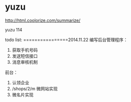 yuzu
====
http://html.coolorize.com/summarize/

yuzu 114

todo list:
================2014.11.22
编写后台管理程序：
  1. 获取手机号码
  2. 发送短信接口
  3. 消息审核机制

前台：
  1. 认领企业
  2. /shops/2/m 微网站实现
  3. 微名片实现